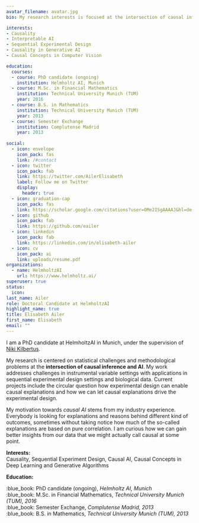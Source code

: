 ```yaml
---
avatar_filename: avatar.jpg
bio: My research interests is focused at the intersection of causal inference and AI algorithms.

interests:
- Causality
- Interpretable AI
- Sequential Experimental Design
- Causality in Generative AI
- Causal Concepts in Computer Vision

education:
  courses: 
  - course: PhD candidate (ongoing)
    institution: Helmholtz AI, Munich
  - course: M.Sc. in Financial Mathematics
    institution: Technical University Munich (TUM)
    year: 2016
  - course: B.S. in Mathematics 
    institution: Technical University Munich (TUM)
    year: 2013
  - course: Semester Exchange
    institution: Complutense Madrid
    year: 2013
  
social:
  - icon: envelope
    icon_pack: fas
    link: /#contact
  - icon: twitter
    icon_pack: fab
    link: https://twitter.com/AilerElisabeth
    label: Follow me on Twitter
    display:
      header: true
  - icon: graduation-cap
    icon_pack: fas
    link: https://scholar.google.com/citations?user=OMe2ISgAAAAJ&hl=de
  - icon: github
    icon_pack: fab
    link: https://github.com/eailer
  - icon: linkedin
    icon_pack: fab
    link: https://linkedin.com/in/elisabeth-ailer
  - icon: cv
    icon_pack: ai
    link: uploads/resume.pdf
organizations:
  - name: HelmholtzAI
    url: https://www.helmholtz.ai/
superuser: true
status:
  icon: 
last_name: Ailer
role: Doctoral Candidate at HelmholtzAI
highlight_name: true
title: Elisabeth Ailer
first_name: Elisabeth
email: ""
---
```

I am a PhD candidate at HelmholtzAI in Munich, under the supervision of [Niki Kilbertus](https://nikikilbertus.info).


My research is centered on statistical challenges and methodological problems at the **intersection of causal inference and AI**. My work addresses challenges in instrumental variable settings with applications in sequential experimental design settings and biological data. Current projects include the circular question how experimental design can enable causal explanations and how we can let causal explanations drive the experimental design. 

My motivation towards *causal AI* stems from my industry experience. Everybody is looking for explanations and reasons behind different kind of outcomes, sometimes without taking notice how much of the so-called explanations are based on pure correlation. I am curious how we can gain better insights from our data that we might actually call causal at some point.

**Interests:** \
Causality, Sequential Experiment Design, Causal AI, Causal Concepts in Deep Learning and Generative Algorithms

**Education:**
<div align="left"> 
:blue_book: PhD candidate (ongoing), <i>Helmholtz AI, Munich</i> <br>
:blue_book: M.Sc. in Financial Mathematics, <i>Technical University Munich (TUM), 2016</i><br>
:blue_book: Semester Exchange, <i>Complutense Madrid, 2013</i><br>
:blue_book: B.S. in Mathematics, <i>Technical University Munich (TUM), 2013</i><br>
</div>


